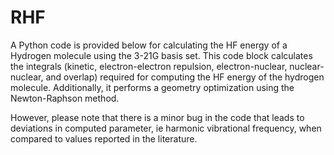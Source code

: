 # RHF
A Python code is provided below for calculating the HF energy of a Hydrogen molecule using the 3-21G basis set. This code block calculates the integrals (kinetic, electron-electron repulsion, electron-nuclear, nuclear-nuclear, and overlap) required for computing the HF energy of the hydrogen molecule. Additionally, it performs a geometry optimization using the Newton-Raphson method.

However, please note that there is a minor bug in the code that leads to deviations in computed parameter, ie harmonic vibrational frequency, when compared to values reported in the literature.

